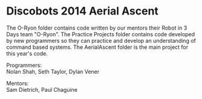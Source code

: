 Discobots 2014 Aerial Ascent
=========
The O-Ryon folder contains code written by our mentors their Robot in 3 Days team "O-Ryon". The Practice Projects folder contains code developed by new programmers so they can practice and develop an understanding of command based systems. The AerialAscent folder is the main project for this year's code.  
  
Programmers:  
Nolan Shah, Seth Taylor, Dylan Vener
    
Mentors:  
Sam Dietrich, Paul Chaguine